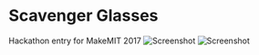 # Scavenger Glasses
Hackathon entry for MakeMIT 2017
![Screenshot](scavengerpics/scavengerpic1.jpg)
![Screenshot](scavengerpics/scavengerpic2.jpg)

